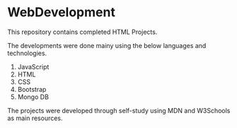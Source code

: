 # WebDevelopment
This repository contains completed HTML Projects.

The developments were done mainy using the below languages and technologies.
1) JavaScript
2) HTML
3) CSS
4) Bootstrap
5) Mongo DB

The projects were developed through self-study using MDN and W3Schools as main resources.
